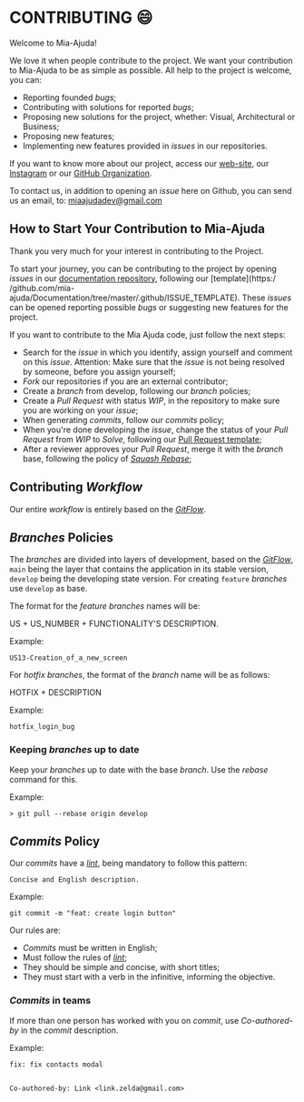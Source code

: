 # CONTRIBUTING :smile:

Welcome to Mia-Ajuda!

We love it when people contribute to the project. We want your contribution to Mia-Ajuda to be as simple as possible. All help to the project is welcome, you can:

* Reporting founded _bugs_;
* Contributing with solutions for reported _bugs_;
* Proposing new solutions for the project, whether: Visual, Architectural or Business;
* Proposing new features;
* Implementing new features provided in _issues_ in our repositories.

If you want to know more about our project, access our [web-site](https://miaajuda.netlify.app/), our [Instagram](https://www.instagram.com/miaajuda/) or our [GitHub Organization](https://github.com/mia-ajuda).

To contact us, in addition to opening an _issue_ here on Github, you can send us an email, to: miaajudadev@gmail.com

## How to Start Your Contribution to Mia-Ajuda

Thank you very much for your interest in contributing to the Project. 

To start your journey, you can be contributing to the project by opening _issues_ in our [documentation repository](https://github.com/mia-ajuda/Documentation/issues), following our [template](https:/ /github.com/mia-ajuda/Documentation/tree/master/.github/ISSUE_TEMPLATE). These _issues_ can be opened reporting possible _bugs_ or suggesting new features for the project.

If you want to contribute to the Mia Ajuda code, just follow the next steps:

* Search for the _issue_ in which you identify, assign yourself and comment on this _issue_. Attention: Make sure that the _issue_ is not being resolved by someone, before you assign yourself;
* _Fork_ our repositories if you are an external contributor;
* Create a _branch_ from develop, following our _branch_ policies;
* Create a _Pull Request_ with status _WIP_, in the repository to make sure you are working on your _issue_;
* When generating _commits_, follow our _commits_ policy;
* When you're done developing the _issue_, change the status of your _Pull Request_ from _WIP_ to _Solve_, following our [Pull Request template](https://github.com/mia-ajuda/Documentation/blob/master/.github/pull_request_template.md);
* After a reviewer approves your _Pull Request_, merge it with the _branch_ base, following the policy of [_Squash Rebase_](https://docs.github.com/pt/github/collaborating-with-pull-requests/incorporating-changes-from-a-pull-request/about-pull-request-merges#squash-and-merge-your-pull-request-commits);

## Contributing _Workflow_

Our entire _workflow_ is entirely based on the [_GitFlow_](https://www.atlassian.com/br/git/tutorials/comparing-workflows/gitflow-workflow).

## _Branches_ Policies

The _branches_ are divided into layers of development, based on the [_GitFlow_](https://www.atlassian.com/br/git/tutorials/comparing-workflows/gitflow-workflow), `main` being the layer that contains the application in its stable version, `develop` being the developing state version. For creating `feature` _branches_ use `develop` as base.

The format for the _feature_ _branches_ names will be:

US + US_NUMBER + FUNCTIONALITY'S DESCRIPTION.

Example:
```
US13-Creation_of_a_new_screen
```

For _hotfix branches_, the format of the _branch_ name will be as follows:

HOTFIX + DESCRIPTION

Example:
```
hotfix_login_bug
```

### Keeping _branches_ up to date

Keep your _branches_ up to date with the base _branch_. Use the _rebase_ command for this.

Example:

```
> git pull --rebase origin develop
```

## _Commits_ Policy

Our _commits_ have a [_lint_](https://github.com/legend80s/commit-msg-linter#readme), being mandatory to follow this pattern:

```
Concise and English description.
```

Example:

```
git commit -m "feat: create login button"
```

Our rules are:

* _Commits_ must be written in English;
* Must follow the rules of [_lint_](https://github.com/legend80s/commit-msg-linter#readme);
* They should be simple and concise, with short titles;
* They must start with a verb in the infinitive, informing the objective.

### _Commits_ in teams

If more than one person has worked with you on _commit_, use _Co-authored-by_ in the _commit_ description.

Example:

```
fix: fix contacts modal


Co-authored-by: Link <link.zelda@gmail.com>
```
